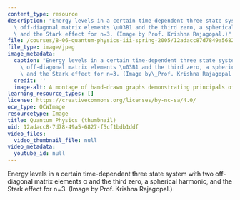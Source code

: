 ```yaml
---
content_type: resource
description: "Energy levels in a certain time-dependent three state system with two\
  \ off-diagonal matrix elements \u03B1 and the third zero, a spherical harmonic,\
  \ and the Stark effect for n=3. (Image by Prof. Krishna Rajagopal.)"
file: /courses/8-06-quantum-physics-iii-spring-2005/12adacc87d7849a56827f5cf1bdb1ddf_8-06s05-th.jpg
file_type: image/jpeg
image_metadata:
  caption: "Energy levels in a certain time-dependent three state system with two\
    \ off-diagonal matrix elements \u03B1 and the third zero, a spherical harmonic,\
    \ and the Stark effect for n=3. (Image by\_Prof. Krishna Rajagopal.)"
  credit: ''
  image-alt: A montage of hand-drawn graphs demonstrating principals of quantum physics.
learning_resource_types: []
license: https://creativecommons.org/licenses/by-nc-sa/4.0/
ocw_type: OCWImage
resourcetype: Image
title: Quantum Physics (thumbnail)
uid: 12adacc8-7d78-49a5-6827-f5cf1bdb1ddf
video_files:
  video_thumbnail_file: null
video_metadata:
  youtube_id: null
---
```

Energy levels in a certain time-dependent three state system with two off-diagonal matrix elements α and the third zero, a spherical harmonic, and the Stark effect for n=3. (Image by Prof. Krishna Rajagopal.)